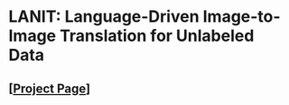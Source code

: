 # LANIT: Language-Driven Image-to-Image Translation for Unlabeled Data
## [<a href="https://github.com/KU-CVLAB/LANIT/edit/gh-pages/https://ku-cvlab.github.io/LANIT/" target="_blank">Project Page</a>]
